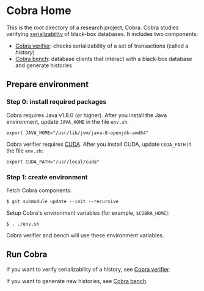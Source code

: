 # Cobra Home

This is the root directory of a research project, Cobra.
Cobra studies verifying [serializability](https://en.wikipedia.org/wiki/Serializability) of black-box databases.
It includes two components:

* [Cobra verifier](https://github.com/DBCobra/CobraVerifier): checks serializability of a set of transactions (called a _history_)
* [Cobra bench](https://github.com/DBCobra/CobraBench): database clients that interact with a black-box database and generate histories

Prepare environment
---

### Step 0: install required packages

Cobra requires Java v1.8.0 (or higher). After you install the Java environment, update `JAVA_HOME` in the file `env.sh`:

    export JAVA_HOME="/usr/lib/jvm/java-8-openjdk-amd64"

Cobra verifier requires [CUDA](https://developer.nvidia.com/cuda-zone). After you install CUDA, update `CUDA_PATH` in the file `env.sh`:

    export CUDA_PATH="/usr/local/cuda"



### Step 1: create environment

Fetch Cobra components:

    $ git submodule update --init --recursive

Setup Cobra's environment variables (for example, `$COBRA_HOME`):

    $ . ./env.sh

Cobra verifier and bench will use these environment variables.

Run Cobra
---


If you want to verify serializability of a history, see [Cobra verifier](https://github.com/DBCobra/CobraVerifier).

If you want to generate new histories, see [Cobra bench](https://github.com/DBCobra/CobraBench).
